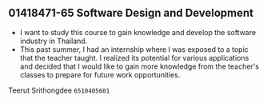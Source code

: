 ## 01418471-65 Software Design and Development
- I want to study this course to gain knowledge and develop the software industry in Thailand.
- This past summer, I had an internship where I was exposed to a topic that the teacher taught. I realized its potential for various applications and decided that I would like to gain more knowledge from the teacher's classes to prepare for future work opportunities.

Teerut Srithongdee `6510405601`

